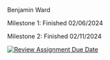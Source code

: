 Benjamin Ward

Milestone 1: Finished 02/06/2024

Milestone 2: Finished 02/11/2024

[![Review Assignment Due Date](https://classroom.github.com/assets/deadline-readme-button-24ddc0f5d75046c5622901739e7c5dd533143b0c8e959d652212380cedb1ea36.svg)](https://classroom.github.com/a/MnMch_0a)
